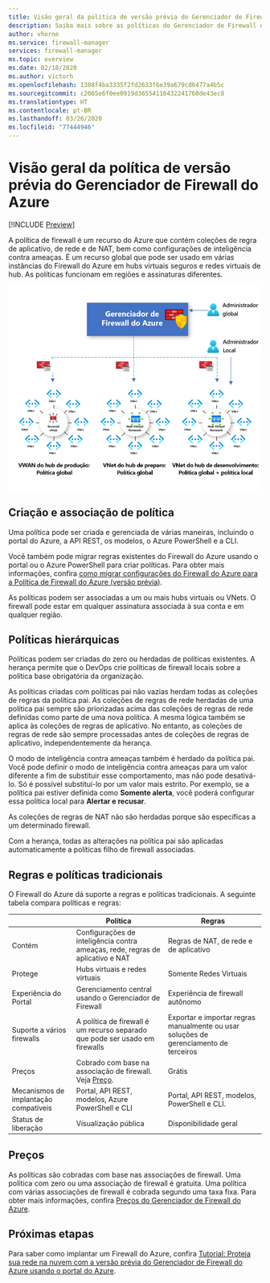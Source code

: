 ```yaml
---
title: Visão geral da política de versão prévia do Gerenciador de Firewall do Azure
description: Saiba mais sobre as políticas do Gerenciador de Firewall do Azure
author: vhorne
ms.service: firewall-manager
services: firewall-manager
ms.topic: overview
ms.date: 02/18/2020
ms.author: victorh
ms.openlocfilehash: 1308f4ba3335f2fd2633f6e39a679cd6477a4b5c
ms.sourcegitcommit: c2065e6f0ee0919d36554116432241760de43ec8
ms.translationtype: HT
ms.contentlocale: pt-BR
ms.lasthandoff: 03/26/2020
ms.locfileid: "77444946"
---
```

# <a name="azure-firewall-manager-preview-policy-overview"></a>Visão geral da política de versão prévia do Gerenciador de Firewall do Azure

[!INCLUDE [Preview](../../includes/firewall-manager-preview-notice.md)]

A política de firewall é um recurso do Azure que contém coleções de regra de aplicativo, de rede e de NAT, bem como configurações de inteligência contra ameaças. É um recurso global que pode ser usado em várias instâncias do Firewall do Azure em hubs virtuais seguros e redes virtuais de hub. As políticas funcionam em regiões e assinaturas diferentes.

![Política do Gerenciador de Firewall do Azure](media/policy-overview/policy-overview.png)

## <a name="policy-creation-and-association"></a>Criação e associação de política

Uma política pode ser criada e gerenciada de várias maneiras, incluindo o portal do Azure, a API REST, os modelos, o Azure PowerShell e a CLI.

Você também pode migrar regras existentes do Firewall do Azure usando o portal ou o Azure PowerShell para criar políticas. Para obter mais informações, confira [como migrar configurações do Firewall do Azure para a Política de Firewall do Azure (versão prévia)](migrate-to-policy.md). 

As políticas podem ser associadas a um ou mais hubs virtuais ou VNets. O firewall pode estar em qualquer assinatura associada à sua conta e em qualquer região.

## <a name="hierarchical-policies"></a>Políticas hierárquicas

Políticas podem ser criadas do zero ou herdadas de políticas existentes. A herança permite que o DevOps crie políticas de firewall locais sobre a política base obrigatória da organização.

As políticas criadas com políticas pai não vazias herdam todas as coleções de regras da política pai. As coleções de regras de rede herdadas de uma política pai sempre são priorizadas acima das coleções de regras de rede definidas como parte de uma nova política. A mesma lógica também se aplica às coleções de regras de aplicativo. No entanto, as coleções de regras de rede são sempre processadas antes de coleções de regras de aplicativo, independentemente da herança.

O modo de inteligência contra ameaças também é herdado da política pai. Você pode definir o modo de inteligência contra ameaças para um valor diferente a fim de substituir esse comportamento, mas não pode desativá-lo. Só é possível substituí-lo por um valor mais estrito. Por exemplo, se a política pai estiver definida como **Somente alerta**, você poderá configurar essa política local para **Alertar e recusar**.

As coleções de regras de NAT não são herdadas porque são específicas a um determinado firewall.

Com a herança, todas as alterações na política pai são aplicadas automaticamente a políticas filho de firewall associadas.

## <a name="traditional-rules-and-policies"></a>Regras e políticas tradicionais

O Firewall do Azure dá suporte a regras e políticas tradicionais. A seguinte tabela compara políticas e regras:


|         |Política  |Regras  |
|---------|---------|---------|
|Contém     |Configurações de inteligência contra ameaças, rede, regras de aplicativo e NAT|Regras de NAT, de rede e de aplicativo |
|Protege     |Hubs virtuais e redes virtuais|Somente Redes Virtuais|
|Experiência do Portal     |Gerenciamento central usando o Gerenciador de Firewall|Experiência de firewall autônomo|
|Suporte a vários firewalls     |A política de firewall é um recurso separado que pode ser usado em firewalls|Exportar e importar regras manualmente ou usar soluções de gerenciamento de terceiros |
|Preços     |Cobrado com base na associação de firewall. Veja [Preço](#pricing).|Grátis|
|Mecanismos de implantação compatíveis     |Portal, API REST, modelos, Azure PowerShell e CLI|Portal, API REST, modelos, PowerShell e CLI. |
|Status de liberação     |Visualização pública|Disponibilidade geral|

## <a name="pricing"></a>Preços

As políticas são cobradas com base nas associações de firewall. Uma política com zero ou uma associação de firewall é gratuita. Uma política com várias associações de firewall é cobrada segundo uma taxa fixa. Para obter mais informações, confira [Preços do Gerenciador de Firewall do Azure](https://azure.microsoft.com/pricing/details/firewall-manager/).

## <a name="next-steps"></a>Próximas etapas

Para saber como implantar um Firewall do Azure, confira [Tutorial: Proteja sua rede na nuvem com a versão prévia do Gerenciador de Firewall do Azure usando o portal do Azure](secure-cloud-network.md).
